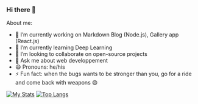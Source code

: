 ### Hi there 👋

About me:

- 🔭 I’m currently working on Markdown Blog (Node.js), Gallery app (React.js)
- 🌱 I’m currently learning Deep Learning
- 👯 I’m looking to collaborate on open-source projects
- 💬 Ask me about web developpement
- 😄 Pronouns: he/his
- ⚡ Fun fact: when the bugs wants to be stronger than you, go for a ride and come back with weapons 😄 

[![My Stats](https://github-readme-stats.vercel.app/api?username=RidoineEl&count_private=true&show_icons=true)](https://github.com/ridoineel)
[![Top Langs](https://github-readme-stats.vercel.app/api/top-langs/?username=ridoineel&layout=compact)](https://github.com/ridoineel)
